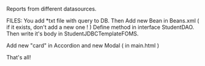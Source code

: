 Reports from different datasources.

FILES:
You add *txt file with query to DB.
Then Add new Bean in Beans.xml ( if it exists, don't add a new one ! )
Define method in interface StudentDAO.
Then write it's body in StudentJDBCTemplateFOMS.

Add new "card" in Accordion and new Modal ( in main.html )

That's all!